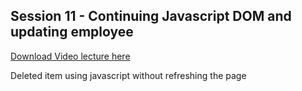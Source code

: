 ## Session 11 - Continuing Javascript DOM and updating employee

[Download Video lecture here](https://www.idrive.com/idrive/sh/sh?k=r9q2v5x0i6)


Deleted item using javascript without refreshing the page